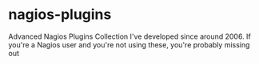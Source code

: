 nagios-plugins
==============

Advanced Nagios Plugins Collection I've developed since around 2006. If you're a Nagios user and you're not using these, you're probably missing out
